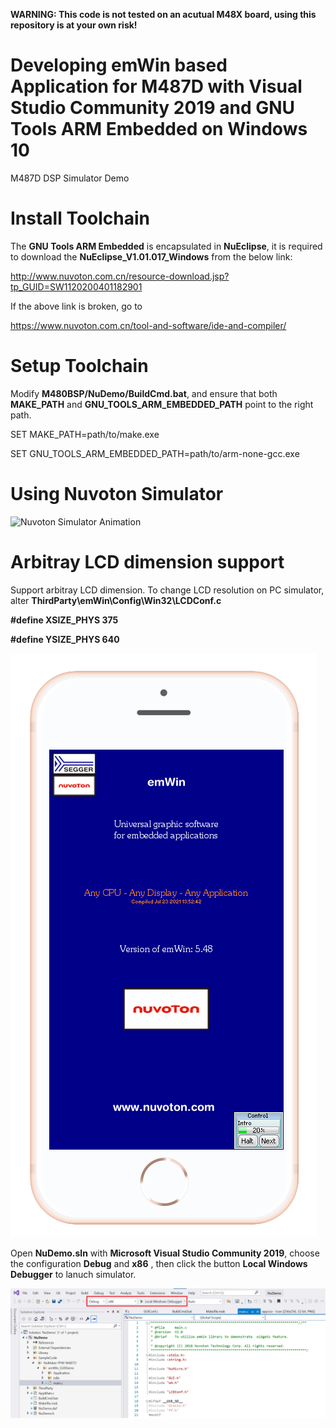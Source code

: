 





**WARNING: This code is not tested on an acutual M48X board, using this repository is at your own risk!**







# Developing emWin based Application for M487D with Visual Studio Community 2019 and GNU Tools ARM Embedded on Windows 10
M487D DSP Simulator Demo

# Install Toolchain
The **GNU Tools ARM Embedded** is encapsulated in **NuEclipse**, it is required to download the **NuEclipse_V1.01.017_Windows** from the below link:

http://www.nuvoton.com.cn/resource-download.jsp?tp_GUID=SW1120200401182901

If the above link is broken, go to 

https://www.nuvoton.com.cn/tool-and-software/ide-and-compiler/

# Setup Toolchain
Modify **M480BSP/NuDemo/BuildCmd.bat**, and ensure that both **MAKE_PATH** and **GNU_TOOLS_ARM_EMBEDDED_PATH** point to the right path.

SET MAKE_PATH=path/to/make.exe

SET GNU_TOOLS_ARM_EMBEDDED_PATH=path/to/arm-none-gcc.exe

# Using Nuvoton Simulator
![Nuvoton Simulator Animation](/NuDemo/res/anim.gif)

# Arbitray LCD dimension support
Support arbitray LCD dimension. To change LCD resolution on PC simulator, alter **ThirdParty\emWin\Config\Win32\LCDConf.c**

**#define XSIZE_PHYS 375**

**#define YSIZE_PHYS 640**

![portrait mode](/NuDemo/res/portrait.png)

Open **NuDemo.sln** with **Microsoft Visual Studio Community 2019**, choose the configuration **Debug** and **x86** , then click the button **Local Windows Debugger** to lanuch simulator.

![Visual Studio 2019](/NuDemo/res/vs2019.png)



